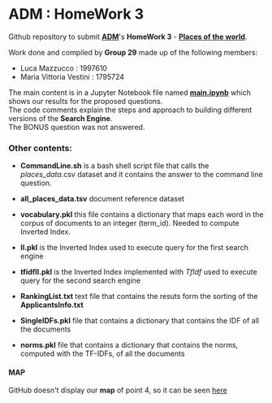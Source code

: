 # ADM : HomeWork 3

Github repository to submit [**ADM**](http://aris.me/index.php/data-mining-ds-2022)'s **HomeWork 3** - **[Places of the world](https://github.com/lucamaiano/ADM/tree/master/2022/Homework_3)**.<br>

Work done and compiled by **Group 29** made up of the following members:
- Luca Mazzucco : 1997610 
- Maria Vittoria Vestini : 1795724

The main content is in a Jupyter Notebook file named [**main.ipynb**](https://github.com/MaviVestini/ADM_HW3/blob/main/HW3_final.ipynb) which shows our results for the proposed questions.\
The code comments explain the steps and approach to building different versions of the **Search Engine**.\
The BONUS question was not answered.

### Other contents:
- **CommandLine.sh** is a bash shell script file that calls the _places_data_.csv dataset and it contains the answer to the command line question.

- **all_places_data.tsv** document reference dataset

- **vocabulary.pkl**
this file contains a dictionary that maps each word in the corpus of documents to an integer (term_id). Needed to compute Inverted Index.

- **II.pkl** is the Inverted Index used to execute query for the first search engine

- **tfidfII.pkl** is the Inverted Index implemented with *TfIdf* used to execute query for the second search engine

- **RankingList.txt** text file that contains the resuts form the sorting of the **ApplicantsInfo.txt**

- **SingleIDFs.pkl** file that contains a dictionary that contains the IDF of all the documents

- **norms.pkl** file that contains a dictionary that contains the norms, computed with the TF-IDFs, of all the documents

#### MAP
GitHub doesn't display our **map** of point 4, so it can be seen [here](https://htmlpreview.github.io/?https://raw.githubusercontent.com/MaviVestini/ADM_HW3/main/fig.html) 
